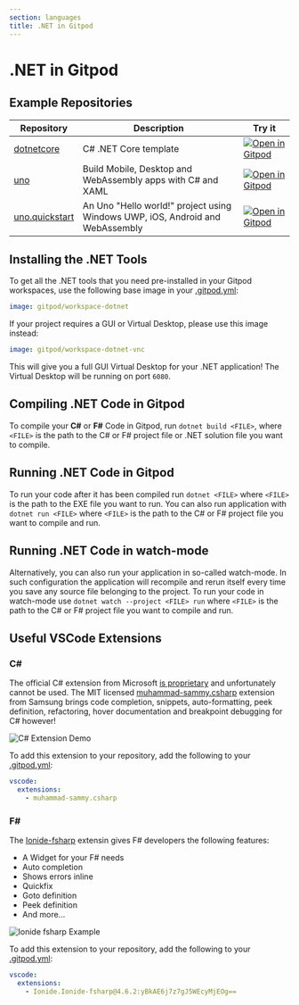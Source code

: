 ```yaml
---
section: languages
title: .NET in Gitpod
---
```


<script context="module">
  export const prerender = true;
</script>

# .NET in Gitpod

## Example Repositories

<div class="overflow-x-auto">

| Repository                                                      | Description                                                                   | Try it                                                                                                                                |
| --------------------------------------------------------------- | ----------------------------------------------------------------------------- | ------------------------------------------------------------------------------------------------------------------------------------- |
| [dotnetcore](https://github.com/gitpod-io/example-dotnet-core)  | C# .NET Core template                                                         | [![Open in Gitpod](https://gitpod.io/button/open-in-gitpod.svg)](https://gitpod.io/#https://github.com/gitpod-io/example-dotnet-core) |
| [uno](https://github.com/unoplatform/uno)                       | Build Mobile, Desktop and WebAssembly apps with C# and XAML                   | [![Open in Gitpod](https://gitpod.io/button/open-in-gitpod.svg)](https://gitpod.io/#https://github.com/unoplatform/uno)               |
| [uno.quickstart](https://github.com/unoplatform/uno.quickstart) | An Uno "Hello world!" project using Windows UWP, iOS, Android and WebAssembly | [![Open in Gitpod](https://gitpod.io/button/open-in-gitpod.svg)](https://gitpod.io/#https://github.com/unoplatform/uno.quickstart)    |

</div>

## Installing the .NET Tools

To get all the .NET tools that you need pre-installed in your Gitpod workspaces, use the following base image in your [.gitpod.yml](/docs/references/gitpod-yml):

```YAML
image: gitpod/workspace-dotnet
```

If your project requires a GUI or Virtual Desktop, please use this image instead:

```YAML
image: gitpod/workspace-dotnet-vnc
```

This will give you a full GUI Virtual Desktop for your .NET application! The Virtual Desktop will be running on port `6080`.

## Compiling .NET Code in Gitpod

To compile your **C#** or **F#** Code in Gitpod, run `dotnet build <FILE>`, where `<FILE>` is the path to the C# or F# project file or .NET solution file you want to compile.

## Running .NET Code in Gitpod

To run your code after it has been compiled run `dotnet <FILE>` where `<FILE>` is the path to the EXE file you want to run. You can also run application with `dotnet run <FILE>` where `<FILE>` is the path to the C# or F# project file you want to compile and run.

## Running .NET Code in watch-mode

Alternatively, you can also run your application in so-called watch-mode. In such configuration the application will recompile and rerun itself every time you save any source file belonging to the project. To run your code in watch-mode use `dotnet watch --project <FILE> run` where `<FILE>` is the path to the C# or F# project file you want to compile and run.

## Useful VSCode Extensions

### C#

The official C# extension from Microsoft [is proprietary](https://aka.ms/VSCode-DotNet-DbgLicense) and unfortunately cannot be used. The MIT licensed [muhammad-sammy.csharp](https://open-vsx.org/extension/muhammad-sammy/csharp) extension from Samsung brings code completion, snippets, auto-formatting, peek definition, refactoring, hover documentation and breakpoint debugging for C# however!

![C# Extension Demo](../../../static/images/docs/CSharpDemo.webp)

To add this extension to your repository, add the following to your [.gitpod.yml](/docs/references/gitpod-yml):

```yaml
vscode:
  extensions:
    - muhammad-sammy.csharp
```

### F#

The [Ionide-fsharp](https://ionide.io/) extensin gives F# developers the following features:

- A Widget for your F# needs
- Auto completion
- Shows errors inline
- Quickfix
- Goto definition
- Peek definition
- And more...

![Ionide fsharp Example](../../../static/images/docs/Iondine_Example.webp)

To add this extension to your repository, add the following to your [.gitpod.yml](/docs/references/gitpod-yml):

```yaml
vscode:
  extensions:
    - Ionide.Ionide-fsharp@4.6.2:yBkAE6j7z7gJ5WEcyMjEOg==
```

